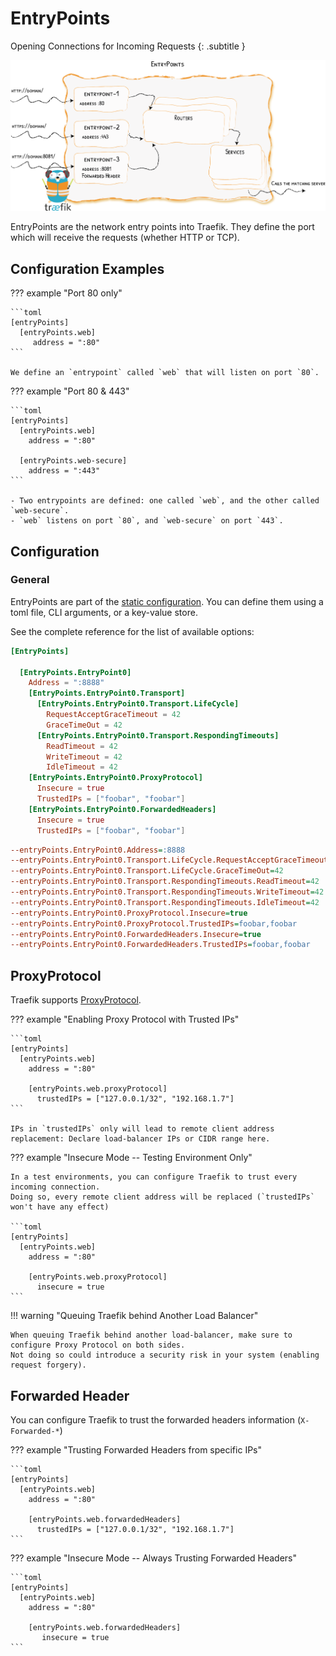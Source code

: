 # EntryPoints

Opening Connections for Incoming Requests
{: .subtitle }

![EntryPoints](../assets/img/entrypoints.png)

EntryPoints are the network entry points into Traefik.
They define the port which will receive the requests (whether HTTP or TCP).

## Configuration Examples

??? example "Port 80 only"

    ```toml
    [entryPoints]
      [entryPoints.web]
         address = ":80"
    ```

    We define an `entrypoint` called `web` that will listen on port `80`.

??? example "Port 80 & 443" 

    ```toml
    [entryPoints]
      [entryPoints.web]
        address = ":80"
    
      [entryPoints.web-secure]
        address = ":443"
    ```

    - Two entrypoints are defined: one called `web`, and the other called `web-secure`.
    - `web` listens on port `80`, and `web-secure` on port `443`. 
    
## Configuration

### General

EntryPoints are part of the [static configuration](../getting-started/configuration-overview.md#the-static-configuration).
You can define them using a toml file, CLI arguments, or a key-value store.

See the complete reference for the list of available options:

```toml tab="File"
[EntryPoints]

  [EntryPoints.EntryPoint0]
    Address = ":8888"
    [EntryPoints.EntryPoint0.Transport]
      [EntryPoints.EntryPoint0.Transport.LifeCycle]
        RequestAcceptGraceTimeout = 42
        GraceTimeOut = 42
      [EntryPoints.EntryPoint0.Transport.RespondingTimeouts]
        ReadTimeout = 42
        WriteTimeout = 42
        IdleTimeout = 42
    [EntryPoints.EntryPoint0.ProxyProtocol]
      Insecure = true
      TrustedIPs = ["foobar", "foobar"]
    [EntryPoints.EntryPoint0.ForwardedHeaders]
      Insecure = true
      TrustedIPs = ["foobar", "foobar"]
```

```ini tab="CLI"
--entryPoints.EntryPoint0.Address=:8888
--entryPoints.EntryPoint0.Transport.LifeCycle.RequestAcceptGraceTimeout=42
--entryPoints.EntryPoint0.Transport.LifeCycle.GraceTimeOut=42
--entryPoints.EntryPoint0.Transport.RespondingTimeouts.ReadTimeout=42
--entryPoints.EntryPoint0.Transport.RespondingTimeouts.WriteTimeout=42
--entryPoints.EntryPoint0.Transport.RespondingTimeouts.IdleTimeout=42
--entryPoints.EntryPoint0.ProxyProtocol.Insecure=true
--entryPoints.EntryPoint0.ProxyProtocol.TrustedIPs=foobar,foobar
--entryPoints.EntryPoint0.ForwardedHeaders.Insecure=true
--entryPoints.EntryPoint0.ForwardedHeaders.TrustedIPs=foobar,foobar
```

## ProxyProtocol

Traefik supports [ProxyProtocol](https://www.haproxy.org/download/1.8/doc/proxy-protocol.txt).

??? example "Enabling Proxy Protocol with Trusted IPs" 

    ```toml
    [entryPoints]
      [entryPoints.web]
        address = ":80"
    
        [entryPoints.web.proxyProtocol]
          trustedIPs = ["127.0.0.1/32", "192.168.1.7"]
    ```
    
    IPs in `trustedIPs` only will lead to remote client address replacement: Declare load-balancer IPs or CIDR range here.
    
??? example "Insecure Mode -- Testing Environment Only"

    In a test environments, you can configure Traefik to trust every incoming connection.
    Doing so, every remote client address will be replaced (`trustedIPs` won't have any effect)

    ```toml
    [entryPoints]
      [entryPoints.web]
        address = ":80"
    
        [entryPoints.web.proxyProtocol]
          insecure = true
    ```
         
!!! warning "Queuing Traefik behind Another Load Balancer"

    When queuing Traefik behind another load-balancer, make sure to configure Proxy Protocol on both sides.
    Not doing so could introduce a security risk in your system (enabling request forgery).

## Forwarded Header

You can configure Traefik to trust the forwarded headers information (`X-Forwarded-*`)

??? example "Trusting Forwarded Headers from specific IPs"

    ```toml
    [entryPoints]
      [entryPoints.web]
        address = ":80"
    
        [entryPoints.web.forwardedHeaders]
          trustedIPs = ["127.0.0.1/32", "192.168.1.7"]
    ```
    
??? example "Insecure Mode -- Always Trusting Forwarded Headers"

    ```toml
    [entryPoints]
      [entryPoints.web]
        address = ":80"
    
        [entryPoints.web.forwardedHeaders]
           insecure = true
    ```
